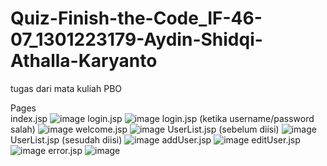 # Quiz-Finish-the-Code_IF-46-07_1301223179-Aydin-Shidqi-Athalla-Karyanto
tugas dari mata kuliah PBO

Pages <br />
index.jsp
![image](https://github.com/user-attachments/assets/9dea952d-87f3-4bc3-b45c-0ae6a2c874dc)
login.jsp
![image](https://github.com/user-attachments/assets/68533a95-e863-4f73-bbd0-46100aca0c51)
login.jsp (ketika username/password salah)
![image](https://github.com/user-attachments/assets/5fe69066-2f38-459f-ae2c-8de57825185d)
welcome.jsp
![image](https://github.com/user-attachments/assets/abf604a0-b723-4033-b06b-af98df4d454a)
UserList.jsp (sebelum diisi)
![image](https://github.com/user-attachments/assets/37801d48-41c3-4be8-bdf9-eff6ff030b4b)
UserList.jsp (sesudah diisi)
![image](https://github.com/user-attachments/assets/19586975-1d39-49e1-b301-4404d8719a6a)
addUser.jsp
![image](https://github.com/user-attachments/assets/dd5e1950-3d85-45f0-aba7-5d14a0c799e8)
editUser.jsp
![image](https://github.com/user-attachments/assets/e3b3d2ac-9e39-4ebd-8b74-8f2649b118c4)
error.jsp
![image](https://github.com/user-attachments/assets/dc9f2f32-474d-417f-aed7-d8b776450470)

